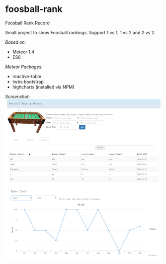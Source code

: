 # foosball-rank
Foosball Rank Record

Small project to show Foosball rankings.
Support 1 vs 1, 1 vs 2 and 2 vs 2.

*Based on:*
* Meteor 1.4
* ES6

*Meteor Packages:*
* reactive-table
* twbs:bootstrap
* highcharts (installed via NPM)

*Screenshot:*
![image](https://github.com/eggface/foosball-rank/blob/master/screenshot/screenshot.jpg)
